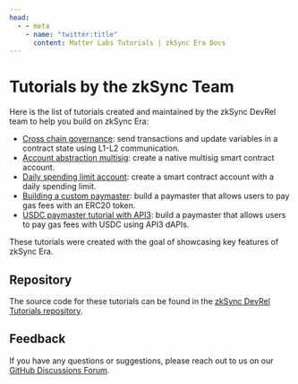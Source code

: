 ```yaml
---
head:
  - - meta
    - name: "twitter:title"
      content: Matter Labs Tutorials | zkSync Era Docs
---
```


# Tutorials by the zkSync Team

Here is the list of tutorials created and maintained by the zkSync DevRel team to help you build on zkSync Era:

- [Cross chain governance](./cross-chain-tutorial.md): send transactions and update variables in a contract state using L1-L2 communication.
- [Account abstraction multisig](./custom-aa-tutorial.md): create a native multisig smart contract account.
- [Daily spending limit account](./aa-daily-spend-limit.md): create a smart contract account with a daily spending limit.
- [Building a custom paymaster](./custom-paymaster-tutorial.md): build a paymaster that allows users to pay gas fees with an ERC20 token.
- [USDC paymaster tutorial with API3](./api3-usd-paymaster-tutorial.md): build a paymaster that allows users to pay gas fees with USDC using API3 dAPIs.

These tutorials were created with the goal of showcasing key features of zkSync Era.

## Repository

The source code for these tutorials can be found in the [zkSync DevRel Tutorials repository](https://github.com/matter-labs/tutorials).

## Feedback

If you have any questions or suggestions, please reach out to us on our [GitHub Discussions Forum](https://github.com/zkSync-Community-Hub/zkync-developers/discussions).
